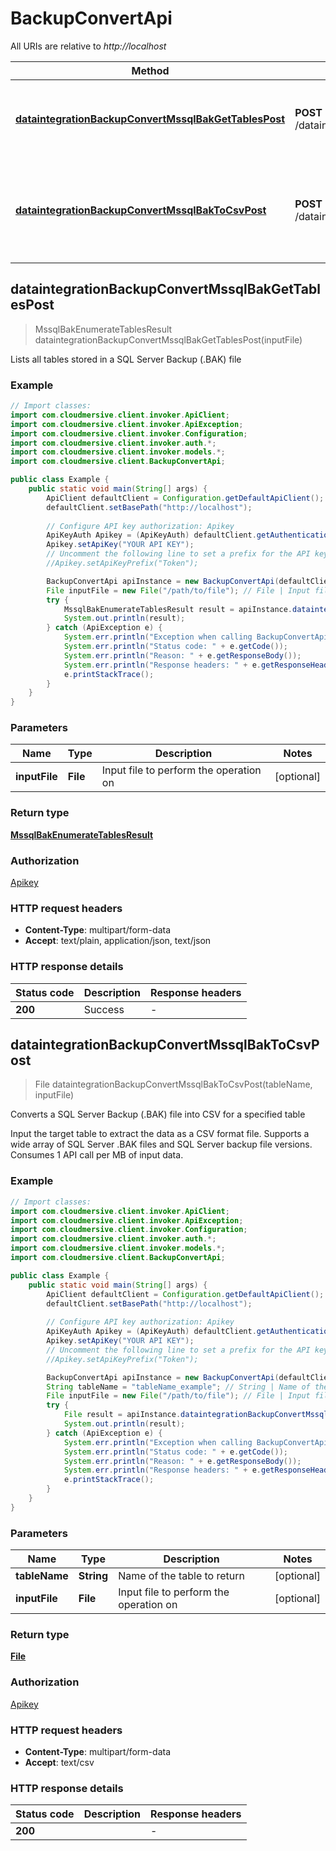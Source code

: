 # BackupConvertApi

All URIs are relative to *http://localhost*

Method | HTTP request | Description
------------- | ------------- | -------------
[**dataintegrationBackupConvertMssqlBakGetTablesPost**](BackupConvertApi.md#dataintegrationBackupConvertMssqlBakGetTablesPost) | **POST** /dataintegration/backup/convert/mssql/bak/get/tables | Lists all tables stored in a SQL Server Backup (.BAK) file
[**dataintegrationBackupConvertMssqlBakToCsvPost**](BackupConvertApi.md#dataintegrationBackupConvertMssqlBakToCsvPost) | **POST** /dataintegration/backup/convert/mssql/bak/to/csv | Converts a SQL Server Backup (.BAK) file into CSV for a specified table



## dataintegrationBackupConvertMssqlBakGetTablesPost

> MssqlBakEnumerateTablesResult dataintegrationBackupConvertMssqlBakGetTablesPost(inputFile)

Lists all tables stored in a SQL Server Backup (.BAK) file

### Example

```java
// Import classes:
import com.cloudmersive.client.invoker.ApiClient;
import com.cloudmersive.client.invoker.ApiException;
import com.cloudmersive.client.invoker.Configuration;
import com.cloudmersive.client.invoker.auth.*;
import com.cloudmersive.client.invoker.models.*;
import com.cloudmersive.client.BackupConvertApi;

public class Example {
    public static void main(String[] args) {
        ApiClient defaultClient = Configuration.getDefaultApiClient();
        defaultClient.setBasePath("http://localhost");
        
        // Configure API key authorization: Apikey
        ApiKeyAuth Apikey = (ApiKeyAuth) defaultClient.getAuthentication("Apikey");
        Apikey.setApiKey("YOUR API KEY");
        // Uncomment the following line to set a prefix for the API key, e.g. "Token" (defaults to null)
        //Apikey.setApiKeyPrefix("Token");

        BackupConvertApi apiInstance = new BackupConvertApi(defaultClient);
        File inputFile = new File("/path/to/file"); // File | Input file to perform the operation on
        try {
            MssqlBakEnumerateTablesResult result = apiInstance.dataintegrationBackupConvertMssqlBakGetTablesPost(inputFile);
            System.out.println(result);
        } catch (ApiException e) {
            System.err.println("Exception when calling BackupConvertApi#dataintegrationBackupConvertMssqlBakGetTablesPost");
            System.err.println("Status code: " + e.getCode());
            System.err.println("Reason: " + e.getResponseBody());
            System.err.println("Response headers: " + e.getResponseHeaders());
            e.printStackTrace();
        }
    }
}
```

### Parameters


Name | Type | Description  | Notes
------------- | ------------- | ------------- | -------------
 **inputFile** | **File**| Input file to perform the operation on | [optional]

### Return type

[**MssqlBakEnumerateTablesResult**](MssqlBakEnumerateTablesResult.md)

### Authorization

[Apikey](../README.md#Apikey)

### HTTP request headers

- **Content-Type**: multipart/form-data
- **Accept**: text/plain, application/json, text/json

### HTTP response details
| Status code | Description | Response headers |
|-------------|-------------|------------------|
| **200** | Success |  -  |


## dataintegrationBackupConvertMssqlBakToCsvPost

> File dataintegrationBackupConvertMssqlBakToCsvPost(tableName, inputFile)

Converts a SQL Server Backup (.BAK) file into CSV for a specified table

Input the target table to extract the data as a CSV format file.  Supports a wide array of SQL Server .BAK files and SQL Server backup file versions.  Consumes 1 API call per MB of input data.

### Example

```java
// Import classes:
import com.cloudmersive.client.invoker.ApiClient;
import com.cloudmersive.client.invoker.ApiException;
import com.cloudmersive.client.invoker.Configuration;
import com.cloudmersive.client.invoker.auth.*;
import com.cloudmersive.client.invoker.models.*;
import com.cloudmersive.client.BackupConvertApi;

public class Example {
    public static void main(String[] args) {
        ApiClient defaultClient = Configuration.getDefaultApiClient();
        defaultClient.setBasePath("http://localhost");
        
        // Configure API key authorization: Apikey
        ApiKeyAuth Apikey = (ApiKeyAuth) defaultClient.getAuthentication("Apikey");
        Apikey.setApiKey("YOUR API KEY");
        // Uncomment the following line to set a prefix for the API key, e.g. "Token" (defaults to null)
        //Apikey.setApiKeyPrefix("Token");

        BackupConvertApi apiInstance = new BackupConvertApi(defaultClient);
        String tableName = "tableName_example"; // String | Name of the table to return
        File inputFile = new File("/path/to/file"); // File | Input file to perform the operation on
        try {
            File result = apiInstance.dataintegrationBackupConvertMssqlBakToCsvPost(tableName, inputFile);
            System.out.println(result);
        } catch (ApiException e) {
            System.err.println("Exception when calling BackupConvertApi#dataintegrationBackupConvertMssqlBakToCsvPost");
            System.err.println("Status code: " + e.getCode());
            System.err.println("Reason: " + e.getResponseBody());
            System.err.println("Response headers: " + e.getResponseHeaders());
            e.printStackTrace();
        }
    }
}
```

### Parameters


Name | Type | Description  | Notes
------------- | ------------- | ------------- | -------------
 **tableName** | **String**| Name of the table to return | [optional]
 **inputFile** | **File**| Input file to perform the operation on | [optional]

### Return type

[**File**](File.md)

### Authorization

[Apikey](../README.md#Apikey)

### HTTP request headers

- **Content-Type**: multipart/form-data
- **Accept**: text/csv

### HTTP response details
| Status code | Description | Response headers |
|-------------|-------------|------------------|
| **200** |  |  -  |

